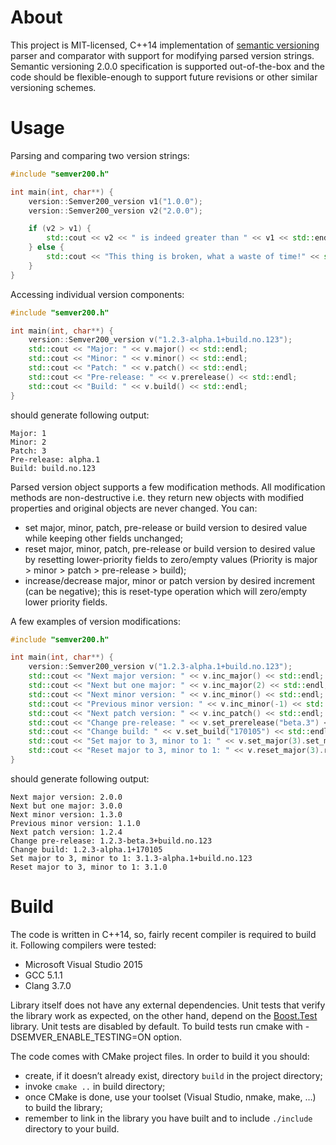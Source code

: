 # About
This project is MIT-licensed, C++14 implementation of [semantic versioning](http://semver.org) parser and comparator with support for modifying parsed version strings. Semantic versioning 2.0.0 specification is supported out-of-the-box and the code should be flexible-enough to support future revisions or other similar versioning schemes.

# Usage
Parsing and comparing two version strings:
```c++
#include "semver200.h"

int main(int, char**) {
    version::Semver200_version v1("1.0.0");
    version::Semver200_version v2("2.0.0");

    if (v2 > v1) {
        std::cout << v2 << " is indeed greater than " << v1 << std::endl;
    } else {
        std::cout << "This thing is broken, what a waste of time!" << std::endl;
    }
}
```

Accessing individual version components:

```c++
#include "semver200.h"

int main(int, char**) {
    version::Semver200_version v("1.2.3-alpha.1+build.no.123");
    std::cout << "Major: " << v.major() << std::endl;
    std::cout << "Minor: " << v.minor() << std::endl;
    std::cout << "Patch: " << v.patch() << std::endl;
    std::cout << "Pre-release: " << v.prerelease() << std::endl;
    std::cout << "Build: " << v.build() << std::endl;
}
```

should generate following output:
```
Major: 1
Minor: 2
Patch: 3
Pre-release: alpha.1
Build: build.no.123
```

Parsed version object supports a few modification methods. All modification methods are non-destructive i.e. they return new objects with modified properties and original objects are never changed. You can:

- set major, minor, patch, pre-release or build version to desired value while keeping other fields unchanged;
- reset major, minor, patch, pre-release or build version to desired value by resetting lower-priority fields to zero/empty values (Priority is major > minor > patch > pre-release > build);
- increase/decrease major, minor or patch version by desired increment (can be negative); this is reset-type operation which will zero/empty lower priority fields.

A few examples of version modifications:

```c++
#include "semver200.h"

int main(int, char**) {
    version::Semver200_version v("1.2.3-alpha.1+build.no.123");
    std::cout << "Next major version: " << v.inc_major() << std::endl;
    std::cout << "Next but one major: " << v.inc_major(2) << std::endl;
    std::cout << "Next minor version: " << v.inc_minor() << std::endl;
    std::cout << "Previous minor version: " << v.inc_minor(-1) << std::endl;
    std::cout << "Next patch version: " << v.inc_patch() << std::endl;
    std::cout << "Change pre-release: " << v.set_prerelease("beta.3") << std::endl;
    std::cout << "Change build: " << v.set_build("170105") << std::endl;
    std::cout << "Set major to 3, minor to 1: " << v.set_major(3).set_minor(1) << std::endl;
    std::cout << "Reset major to 3, minor to 1: " << v.reset_major(3).reset_minor(1) << std::endl;
}
```

should generate following output:
```
Next major version: 2.0.0
Next but one major: 3.0.0
Next minor version: 1.3.0
Previous minor version: 1.1.0
Next patch version: 1.2.4
Change pre-release: 1.2.3-beta.3+build.no.123
Change build: 1.2.3-alpha.1+170105
Set major to 3, minor to 1: 3.1.3-alpha.1+build.no.123
Reset major to 3, minor to 1: 3.1.0
```

# Build
The code is written in C++14, so, fairly recent compiler is required to build it. Following compilers were tested:
- Microsoft Visual Studio 2015
- GCC 5.1.1
- Clang 3.7.0

Library itself does not have any external dependencies. Unit tests that verify the library work as expected, on the other hand, depend on the [Boost.Test](http://www.boost.org/doc/libs/1_59_0/libs/test/doc/html/index.html) library. Unit tests are disabled by default. To build tests run cmake with -DSEMVER_ENABLE_TESTING=ON option.

The code comes with CMake project files. In order to build it you should:

- create, if it doesn’t already exist, directory `build` in the project directory;
- invoke `cmake ..` in build directory;
- once CMake is done, use your toolset (Visual Studio, nmake, make, …) to build the library;
- remember to link in the library you have built and to include `./include` directory to your build.
